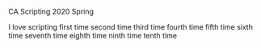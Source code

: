 CA Scripting 2020 Spring

I love scripting
first time
second time
third time
fourth time
fifth time
sixth time
seventh time
eighth time
ninth time
tenth time